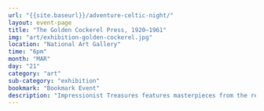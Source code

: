 ```yaml
---
url: "{{site.baseurl}}/adventure-celtic-night/"
layout: event-page
title: "The Golden Cockerel Press, 1920–1961"
img: "art/exhibition-golden-cockerel.jpg"
location: "National Art Gallery"
time: "6pm"
month: "MAR"
day: "21"
category: "art"
sub-category: "exhibition"
bookmark: "Bookmark Event"
description: "Impressionist Treasures features masterpieces from the renowned Ordrupgaard Museum in Copenhagen and its exquisite collection of works by the top artists of 19th-century French painting."
---
```

